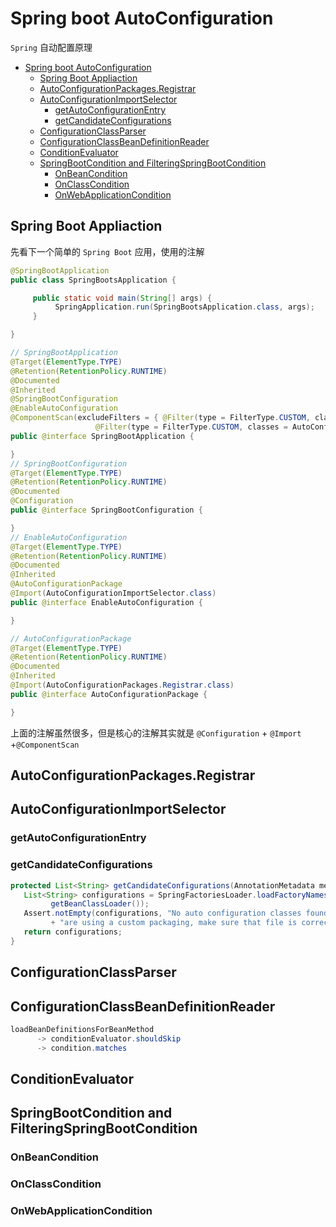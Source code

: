 # Spring boot AutoConfiguration

`Spring` 自动配置原理

- [Spring boot AutoConfiguration](#spring-boot-autoconfiguration)
  - [Spring Boot Appliaction](#spring-boot-appliaction)
  - [AutoConfigurationPackages.Registrar](#autoconfigurationpackagesregistrar)
  - [AutoConfigurationImportSelector](#autoconfigurationimportselector)
    - [getAutoConfigurationEntry](#getautoconfigurationentry)
    - [getCandidateConfigurations](#getcandidateconfigurations)
  - [ConfigurationClassParser](#configurationclassparser)
  - [ConfigurationClassBeanDefinitionReader](#configurationclassbeandefinitionreader)
  - [ConditionEvaluator](#conditionevaluator)
  - [SpringBootCondition and FilteringSpringBootCondition](#springbootcondition-and-filteringspringbootcondition)
    - [OnBeanCondition](#onbeancondition)
    - [OnClassCondition](#onclasscondition)
    - [OnWebApplicationCondition](#onwebapplicationcondition)

## Spring Boot Appliaction

先看下一个简单的 `Spring Boot` 应用，使用的注解

```java
@SpringBootApplication
public class SpringBootsApplication {

     public static void main(String[] args) {
          SpringApplication.run(SpringBootsApplication.class, args);
     }

}

// SpringBootApplication
@Target(ElementType.TYPE)
@Retention(RetentionPolicy.RUNTIME)
@Documented
@Inherited
@SpringBootConfiguration
@EnableAutoConfiguration
@ComponentScan(excludeFilters = { @Filter(type = FilterType.CUSTOM, classes = TypeExcludeFilter.class),
                   @Filter(type = FilterType.CUSTOM, classes = AutoConfigurationExcludeFilter.class) })
public @interface SpringBootApplication {

}
// SpringBootConfiguration
@Target(ElementType.TYPE)
@Retention(RetentionPolicy.RUNTIME)
@Documented
@Configuration
public @interface SpringBootConfiguration {

}
// EnableAutoConfiguration
@Target(ElementType.TYPE)
@Retention(RetentionPolicy.RUNTIME)
@Documented
@Inherited
@AutoConfigurationPackage
@Import(AutoConfigurationImportSelector.class)
public @interface EnableAutoConfiguration {

}

// AutoConfigurationPackage
@Target(ElementType.TYPE)
@Retention(RetentionPolicy.RUNTIME)
@Documented
@Inherited
@Import(AutoConfigurationPackages.Registrar.class)
public @interface AutoConfigurationPackage {

}
```

上面的注解虽然很多，但是核心的注解其实就是 `@Configuration` + `@Import` +`@ComponentScan`

## AutoConfigurationPackages.Registrar

## AutoConfigurationImportSelector

### getAutoConfigurationEntry

### getCandidateConfigurations

```java
protected List<String> getCandidateConfigurations(AnnotationMetadata metadata, AnnotationAttributes attributes) {
   List<String> configurations = SpringFactoriesLoader.loadFactoryNames(getSpringFactoriesLoaderFactoryClass(),
         getBeanClassLoader());
   Assert.notEmpty(configurations, "No auto configuration classes found in META-INF/spring.factories. If you "
         + "are using a custom packaging, make sure that file is correct.");
   return configurations;
}
```

## ConfigurationClassParser

## ConfigurationClassBeanDefinitionReader

```java
loadBeanDefinitionsForBeanMethod
      -> conditionEvaluator.shouldSkip
      -> condition.matches
```

## ConditionEvaluator

## SpringBootCondition and FilteringSpringBootCondition

### OnBeanCondition

### OnClassCondition

### OnWebApplicationCondition
